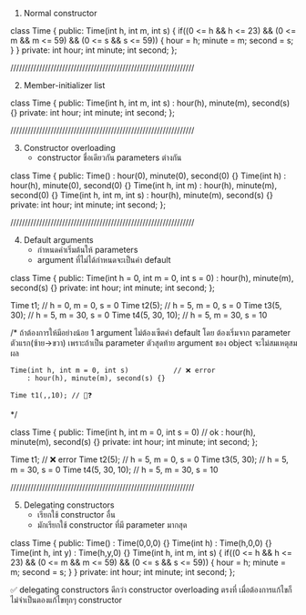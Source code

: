 1) Normal constructor

class Time {
public:
	Time(int h, int m, int s) {
		if((0 <= h && h <= 23) &&
		   (0 <= m && m <= 59) &&
		   (0 <= s && s <= 59)) {
			hour = h;
			minute = m;
			second = s;
		}
	}
private:
	int hour;
	int minute;
	int second;
};

////////////////////////////////////////////////////////////////

2) Member-initializer list

class Time {
public:
	Time(int h, int m, int s) 
		: hour(h), minute(m), second(s) {}
private:
	int hour;
	int minute;
	int second;
};

////////////////////////////////////////////////////////////////

3) Constructor overloading
	- constructor ชื่อเดียวกัน parameters ต่างกัน

class Time {
public:
	Time() : hour(0), minute(0), second(0) {}
	Time(int h) : hour(h), minute(0), second(0) {}
	Time(int h, int m) : hour(h), minute(m), second(0) {}
	Time(int h, int m, int s) : hour(h), minute(m), second(s) {}
private:
	int hour;
	int minute;
	int second;
};

////////////////////////////////////////////////////////////////

4) Default arguments
	- กำหนดค่าเริ่มต้นให้ parameters 
	- argument ที่ไม่ได้กำหนดจะเป็นค่า default

class Time {
public:
	Time(int h = 0, int m = 0, int s = 0)
		: hour(h), minute(m), second(s) {}
private:
	int hour;
	int minute;
	int second;
};

Time t1;			// h = 0, m = 0, s = 0
Time t2(5);			// h = 5, m = 0, s = 0
Time t3(5, 30);		// h = 5, m = 30, s = 0
Time t4(5, 30, 10);	// h = 5, m = 30, s = 10

/*
 ถ้าต้องการให้มีอย่างน้อย 1 argument ไม่ต้องเซีตค่า default โดย
 ต้องเริ่มจาก parameter ตัวแรก(ซ้าย->ขวา) เพราะถ้าเป็น parameter
 ตัวสุดท้าย argument ของ object จะไม่สมเหตุสมผล

 	Time(int h, int m = 0, int s)			// ❌ error
		: hour(h), minute(m), second(s) {}

 	Time t1(,,10); // 🤔❓
 */

class Time {
public:
	Time(int h, int m = 0, int s = 0)		// ok
		: hour(h), minute(m), second(s) {}
private:
	int hour;
	int minute;
	int second;
};

Time t1;			// ❌ error
Time t2(5);			// h = 5, m = 0, s = 0
Time t3(5, 30);		// h = 5, m = 30, s = 0
Time t4(5, 30, 10);	// h = 5, m = 30, s = 10

////////////////////////////////////////////////////////////////

5) Delegating constructors
	- เรียกใช้ constructor อื่น
	- มักเรียกใช้ constructor ที่มี parameter มากสุด

class Time {
public:
	Time() : Time(0,0,0) {}
	Time(int h) : Time(h,0,0) {}
	Time(int h, int y) : Time(h,y,0) {}
	Time(int h, int m, int s) {
		if((0 <= h && h <= 23) &&
		   (0 <= m && m <= 59) &&
		   (0 <= s && s <= 59)) {
			hour = h;
			minute = m;
			second = s;
		}
	}
private:
	int hour;
	int minute;
	int second;
};

✅	delegating constructors ดีกว่า constructor overloading ตรงที่
	เมื่อต้องการแก้ไขก็ไม่จำเป็นตองแก้ไขทุกๆ constructor 
